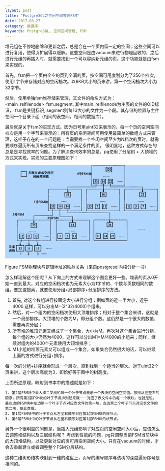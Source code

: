 ```yaml
---
layout: post
title: "PostgreSQL之空闲空间管理FSM"
date: 2017-08-27
category: 数据库
keywords: PostgreSQL, 空闲空间管理, FSM
---
```


堆元组在不停地删除和更新之后，总是会在一个页内留一定的空间；这些空间可以进行复用，使得页扩展得以缓解。这些空间是由vacuum来进行物理回收的，之后进行元组的再插入时，就需要找到一个可以容纳新元组的页。这个功能就是由fsm来实现的。

首先，fsm把一个页由全空的页到全满的页，按空间可用度划分为了256个档次，使用1字节来存储对应的空闲档次。以8KB大小的页来讲，第一个空闲档次大小为32字节。

然后，使用单独fsm堆存储来管理，其文件的命名方式为：<main_relfilenode>_fsm.segment, 其中main_relfilenode为主表的文件的OID标识， fsm是关键标识, segment则每1G大小的文件为一个段。其存储的位置与主件在同一个目录下面（相同的表空间，相同的数据库）。

最后就是关于fsm的实现方式。因为页号用uint32来表示的，每一个页的空闲空间档次是用一个字节来表示的；所有页的空闲空间可用使用最简单的数组方式来管理，这样子存在的一个问题是：当需要找一个空闲空间至少为N档次的页时，就需要顺序遍历所有页来查找这样的一个满足条件的页。 很明显地，这种方式存在的总是是寻找效率的问题。为了解决查询效率的总是，pg使用了分层树 + 大顶堆的方式来实现。实现的主要原理图如下：

![](/assets/2017/pg_fsm_struct.png)

Figure FSM物理块与逻辑地址的映射关系（来自postgresql内核分析一书）

怎么样理解这个图呢？从下向上的方式来理解这个图会更好一些。堆表的页从0开始一直到最大，对应的空闲档次也为元素大小为1字节的、个数与页数相同的数组。要加速搜索，就要使用分组+局部排序+分层排序的方法。

1. 首先, 对这个数组进行按固定大小进行分组；例如页的近一半大小，近乎4000.这样，可以分出M=(2^32/4000)个组来。
2. 然后，对一个组内的空闲档次使用大顶堆排序；相对于整个集合来讲，这就是一个局部排序。大顶堆的个数为M，即分组个数。这仍然是一个很大的数值，需要再次分层；
3. 所有堆的堆顶元素又组成了一个集合，大小为M。再次对这个集合进行分组，每个组的大小仍然为4000，这样可以分出M1=M/4000的小组来；同样，继续对组内的4000个元素使用大顶堆排序；
4. M1小组的堆顶元素又可以组成一个集合，如果集合仍然很大的话，可以继续上面的方式进行分组+排序。

每一次的分组+排序就会形成一个层次，直到找到一个适当的层次。对于uint32个页来讲，这个层次高度为3，即恰好等于图中的树高度。

上面所述原理，映射到书本中的描述就是如下：
```
1. 第2层FSM块中最大堆二叉树的每一个叶子节点表示一个表块的空闲空间值。按照从左至右的顺序，所有第2层FSM块的叶子节点排列起来就一一对应了表文件中的每一个表块。也就是说，最左边的FSM块中左边第一个叶子节点对应表文件的第一块，左边第二个叶子节点对应表文件的第二块，依此类推。
2. 第1层FSM块中的叶子节点从左至右顺序对应第2层FSM块的根节点。
3. 第0层FSM块中的叶子节点从左至右顺序对应第1层FSM块的根节点。
```

另外一个很明显的问题是，当插入元组影响了对应页的空闲空间大小后，应该怎么去调整堆结构以及三层结构呢？ 考虑到性能的问题，pg只调整当前FSM当前块中的大顶堆结构，以及更新对应的页可用空闲空间大小。只有在vacuum的时候，才会去重新建立或者调整整个FSM分层结构。

这种二维树形结构映射到一维的磁盘上，页号的编号顺序与该树的深度遍历序号是相同的。 